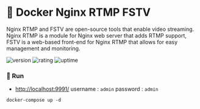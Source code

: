 # 🎉 Docker Nginx RTMP FSTV

Nginx RTMP and FSTV are open-source tools that enable video streaming. Nginx RTMP is a module for Nginx web server that adds RTMP support, FSTV is a web-based front-end for Nginx RTMP that allows for easy management and monitoring.

![version](https://img.shields.io/badge/version-1.0-blue)
![rating](https://img.shields.io/badge/rating-★★★★★-yellow)
![uptime](https://img.shields.io/badge/uptime-100%25-brightgreen)

### 🥈 Run

- [http://localhost:9991/](http://localhost:9991/) username : `admin` password : `admin`

```shell
docker-compose up -d
```
